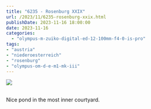 ```yaml
---
title: "6235 - Rosenburg XXIX"
url: /2023/11/6235-rosenburg-xxix.html
publishDate: 2023-11-16 18:00:00
date: 2023-11-16
categories:
  - "olympus-m-zuiko-digital-ed-12-100mm-f4-0-is-pro"
tags:
- "austria"
- "niederoesterreich"
- "rosenburg"
- "olympus-om-d-e-m1-mk-iii"
---
```

<div class="container">
<div class="center"><a target="_blank" href="https://d25zfm9zpd7gm5.cloudfront.net/1200x1200/2020/20200601_112620_lr.jpg"><img class="webfeedsFeaturedVisual" src="https://d25zfm9zpd7gm5.cloudfront.net/0600x0600/2020/20200601_112620_lr.jpg" /></a></div>
</div>
<br />

Nice pond in the most inner courtyard.
